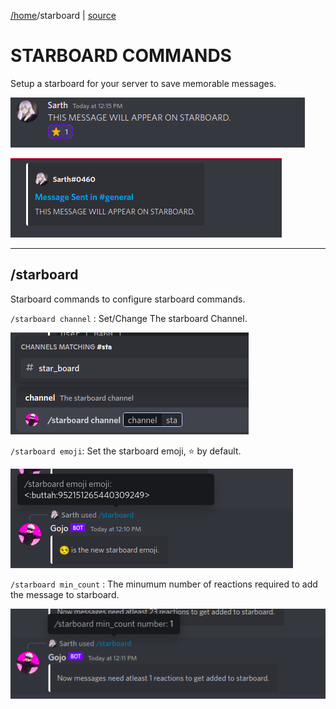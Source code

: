 [/home](index.rst)/starboard | [source](https://github.com/sarthhh/gojo/blob/main/src/extensions/starboard.py)

# STARBOARD COMMANDS

Setup a starboard for your server to save memorable messages.

![](images/starboard1.png)

![](images/starboard2.png)

------

## /starboard
Starboard commands to configure starboard commands.

`/starboard channel` : Set/Change The starboard Channel.

![](images/starboard_channel.png)

`/starboard emoji`: Set the starboard emoji, ⭐ by default.

![](images/starboard_emoji.png)

`/starboard min_count` : The minumum number of reactions required to add the message to starboard.

![](images/starboard_min_count.png)
